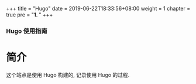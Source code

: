 +++
title = "Hugo"
date = 2019-06-22T18:33:56+08:00
weight = 1
chapter = true
pre = "<b>1. </b>"
+++

### Hugo 使用指南

# 简介

这个站点是使用 Hugo 构建的, 记录使用 Hugo 的过程.
